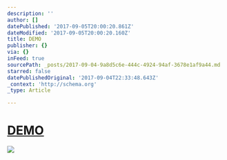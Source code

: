 ```yaml
---
description: ''
author: []
datePublished: '2017-09-05T20:00:20.861Z'
dateModified: '2017-09-05T20:00:20.160Z'
title: DEMO
publisher: {}
via: {}
inFeed: true
sourcePath: _posts/2017-09-04-9a8d5c6e-444c-4924-94af-3678e1af9a44.md
starred: false
datePublishedOriginal: '2017-09-04T22:33:48.643Z'
_context: 'http://schema.org'
_type: Article

---
```

# [DEMO][0]
![](https://the-grid-user-content.s3-us-west-2.amazonaws.com/2c5f5fcc-c9fb-4de3-8637-eaacc412c6fa.jpg)

[0]: https://cyboolo-demo.netlify.com/